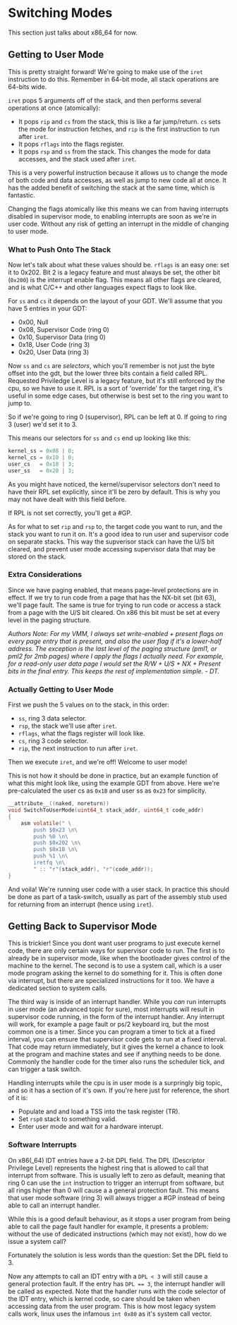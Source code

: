 # Switching Modes
This section just talks about x86_64 for now. 

## Getting to User Mode
This is pretty straight forward! We're going to make use of the `iret` instruction to do this.
Remember in 64-bit mode, all stack operations are 64-bits wide.

`iret` pops 5 arguments off of the stack, and then performs several operations at once (atomically):

- It pops `rip` and `cs` from the stack, this is like a far jump/return. `cs` sets the mode for instruction fetches, and `rip` is the first instruction to run after `iret`.
- It pops `rflags` into the flags register.
- It pops `rsp` and `ss` from the stack. This changes the mode for data accesses, and the stack used after `iret`.

This is a very powerful instruction because it allows us to change the mode of both code and data accesses, as well as jump to new code all at once. It has the added benefit of switching the stack at the same time, which is fantastic.

Changing the flags atomically like this means we can from having interrupts disabled in supervisor mode, to enabling interrupts are soon as we're in user code. Without any risk of getting an interrupt in the middle of changing to user mode.

### What to Push Onto The Stack
Now let's talk about what these values should be. `rflags` is an easy one: set it to 0x202. Bit 2 is a legacy feature and must always be set, the other bit (`0x200`) is the interrupt enable flag. This means all other flags are cleared, and is what C/C++ and other languages expect flags to look like.

For `ss` and `cs` it depends on the layout of your GDT. We'll assume that you have 5 entries in your GDT:

- 0x00, Null
- 0x08, Supervisor Code (ring 0)
- 0x10, Supervisor Data (ring 0)
- 0x18, User Code (ring 3)
- 0x20, User Data (ring 3)

Now `ss` and `cs` are *selectors*, which you'll remember is not just the byte offset into the gdt, but the lower three bits contain a field called RPL. Requested Priviledge Level is a legacy feature, but it's still enforced by the cpu, so we have to use it. RPL is a sort of 'override' for the target ring, it's useful in some edge cases, but otherwise is best set to the ring you want to jump to.

So if we're going to ring 0 (supervisor), RPL can be left at 0. If going to ring 3 (user) we'd set it to 3.

This means our selectors for `ss` and `cs` end up looking like this:

```c
kernel_ss = 0x08 | 0;
kernel_cs = 0x10 | 0;
user_cs   = 0x18 | 3;
user_ss   = 0x20 | 3;
```

As you might have noticed, the kernel/supervisor selectors don't need to have their RPL set explicitly, since it'll be zero by default. This is why you may not have dealt with this field before. 

If RPL is not set correctly, you'll get a #GP.

As for what to set `rip` and `rsp` to, the target code you want to run, and the stack you want to run it on. It's a good idea to run user and supervisor code on separate stacks. This way the supverisor stack can have the U/S bit cleared, and prevent user mode accessing supervisor data that may be stored on the stack.

### Extra Considerations
Since we have paging enabled, that means page-level protections are in effect. If we try to run code from a page that has the NX-bit set (bit 63), we'll page fault. The same is true for trying to run code or access a stack from a page with the U/S bit cleared. On x86 this bit must be set at every level in the paging structure.

*Authors Note: For my VMM, I always set write-enabled + present flags on every page entry that is present, and also the user flag if it's a lower-half address. The exception is the last level of the paging structure (pml1, or pml2 for 2mb pages) where I apply the flags I actually need. For example, for a read-only user data page I would set the R/W + U/S + NX + Present bits in the final entry. This keeps the rest of implementation simple. - DT.*

### Actually Getting to User Mode
First we push the 5 values on to the stack, in this order:
- `ss`, ring 3 data selector.
- `rsp`, the stack we'll use after `iret`.
- `rflags`, what the flags register will look like.
- `cs`, ring 3 code selector.
- `rip`, the next instruction to run after `iret`. 

Then we execute `iret`, and we're off! Welcome to user mode!

This is not how it should be done in practice, but an example function of what this might look like, using the example GDT from above. Here we're pre-calculated the user cs as `0x1B` and user ss as `0x23` for simplicity.

```c
__attribute__((naked, noreturn))
void SwitchToUserMode(uint64_t stack_addr, uint64_t code_addr)
{
    asm volatile(" \
        push $0x23 \n\
        push %0 \n\
        push $0x202 \n\
        push $0x1B \n\
        push %1 \n\
        iretfq \n\
        " :: "r"(stack_addr), "r"(code_addr));
}
```

And voila! We're running user code with a user stack. 
In practice this should be done as part of a task-switch, usually as part of the assembly stub used for returning from an interrupt (hence using `iret`).

## Getting Back to Supervisor Mode
This is trickier! Since you dont want user programs to just execute kernel code, there are only certain ways for supervisor code to run. The first is to already be in supervisor mode, like when the bootloader gives control of the machine to the kernel. The second is to use a system call, which is a user mode program asking the kernel to do something for it. This is often done via interrupt, but there are specialized instructions for it too. We have a dedicated section to system calls.

The third way is inside of an interrupt handler. While you *can* run interrupts in user mode (an advanced topic for sure), most interrupts will result in supervisor code running, in the form of the interrupt handler. Any interrupt will work, for example a page fault or ps/2 keyboard irq, but the most common one is a timer. Since you can program a timer to tick at a fixed interval, you can ensure that supervisor code gets to run at a fixed interval. That code may return immediately, but it gives the kernel a chance to look at the program and machine states and see if anything needs to be done. Commonly the handler code for the timer also runs the scheduler tick, and can trigger a task switch.

Handling interrupts while the cpu is in user mode is a surpringly big topic, and so it has a section of it's own. If you're here just for reference, the short of it is:

- Populate and and load a TSS into the task register (TR).
- Set `rsp0` stack to something valid.
- Enter user mode and wait for a hardware interupt.

### Software Interrupts
On x86(_64) IDT entries have a 2-bit DPL field. The DPL (Descriptor Privilege Level) represents the highest ring that is allowed to call that interrupt from software. This is usually left to zero as default, meaning that ring 0 can use the `int` instruction to trigger an interrupt from software, but all rings higher than 0 will cause a a general protection fault. This means that user mode software (ring 3) will always trigger a #GP instead of being able to call an interrupt handler.

While this is a good default behaviour, as it stops a user program from being able to call the page fault handler for example, it presents a problem: without the use of dedicated instructions (which may not exist), how do we issue a system call?

Fortunately the solution is less words than the question: Set the DPL field to 3.

Now any attempts to call an IDT entry with a `DPL < 3` will still cause a general protection fault. If the entry has `DPL == 3`, the interrupt handler will be called as expected. Note that the handler runs with the code selector of the IDT entry, which is kernel code, so care should be taken when accessing data from the user program. This is how most legacy system calls work, linux uses the infamous `int 0x80` as it's system call vector.
